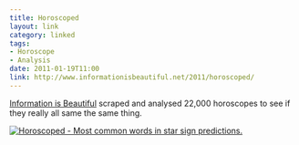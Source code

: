 ```yaml
---
title: Horoscoped
layout: link
category: linked
tags:
- Horoscope
- Analysis
date: 2011-01-19T11:00
link: http://www.informationisbeautiful.net/2011/horoscoped/
---
```


[Information is Beautiful](http://www.informationisbeautiful.net/) scraped and analysed 22,000 horoscopes to see if they really all same the same thing.

<div class="inline illustration">
	<a href="http://cdn.mylesbraithwaite.com/media/uploads/posts/2011-01-19-horoscoped/large.jpg" title="Horoscoped - Most common words in star sign predictions.">
		<img src="http://cdn.mylesbraithwaite.com/media/uploads/posts/2011-01-19-horoscoped/medium.jpg" alt="Horoscoped - Most common words in star sign predictions.">
	</a>
</div>